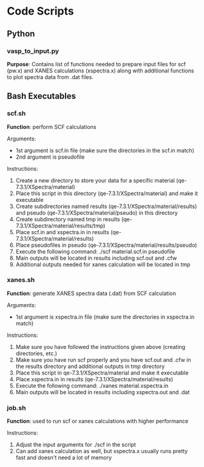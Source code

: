 # Code Scripts

## Python 

### vasp_to_input.py

**Purpose**: Contains list of functions needed to prepare input files for scf (pw.x) and XANES calculations (xspectra.x) along with additional functions to plot spectra data from .dat files. 

## Bash Executables

### scf.sh

**Function**: perform SCF calculations 

Arguments:
- 1st argument is scf.in file (make sure the directories in the scf.in match)
- 2nd argument is pseudofile

Instructions:
1. Create a new directory to store your data for a specific material (qe-7.3.1/XSpectra/material)
2. Place this script in this directory (qe-7.3.1/XSpectra/material) and make it executable
3. Create subdirectories named results (qe-7.3.1/XSpectra/material/results) and pseudo (qe-7.3.1/XSpectra/material/pseudo) in this directory 
4. Create subdirectory named tmp in results (qe-7.3.1/XSpectra/material/results/tmp)
5. Place scf.in and xspectra.in in results (qe-7.3.1/XSpectra/material/results)
6. Place pseudofiles in pseudo (qe-7.3.1/XSpectra/material/results/pseudo)
7. Execute the following command: ./scf material.scf.in pseudofile
8. Main outputs will be located in results including scf.out and .cfw
9. Additional outputs needed for xanes calculation will be located in tmp 

### xanes.sh

**Function**: generate XANES spectra data (.dat) from SCF calculation

Arguments:
- 1st argument is xspectra.in file (make sure the directories in xspectra.in match)

Instructions:
1. Make sure you have followed the instructions given above (creating directories, etc.)
2. Make sure you have run scf properly and you have scf.out and .cfw in the results directory and additional outputs in tmp directory 
3. Place this script in qe-7.3.1/XSpectra/material and make it executable
4. Place xspectra.in in results (qe-7.3.1/XSpectra/material/results)
5. Execute the following command: ./xanes material.xspectra.in
6. Main outputs will be located in results including xspectra.out and .dat

### job.sh

**Function**: used to run scf or xanes calculations with higher performance

Instructions:
1. Adjust the input arguments for ./scf in the script
2. Can add xanes calculation as well, but xspectra.x usually runs pretty fast and doesn't need a lot of memory 
